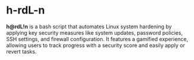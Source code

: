 # h-rdL-n
**h@rdL!n** is a bash script that automates Linux system hardening by applying key security measures like system updates, password policies, SSH settings, and firewall configuration. It features a gamified experience, allowing users to track progress with a security score and easily apply or revert tasks.
